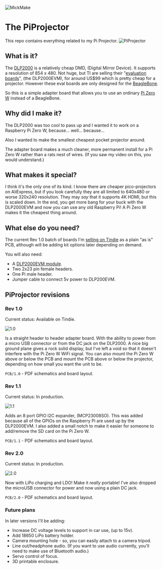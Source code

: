
![MickMake](https://www.mickmake.com/banner.png)


# The PiProjector
This repo contains everything related to my Pi Projector.
![PiProjector](https://github.com/MickMake/Project-PiProjector/raw/master/docs/PiProjector.jpg)

## What is it?
The [DLP2000](http://www.ti.com/product/DLP2000) is a relatively cheap DMD, (Digital Mirror Device). It supports a resolution of 854 x 480. Not huge, but TI are selling their "[evaluation boards](http://www.ti.com/tool/DLPDLCR2000EVM)", (the DLP2000EVM), for around US$99 which is pretty cheap for a projector. However these eval boards are only designed for the [BeagleBone](http://beagleboard.org/bone).

So this is a simple adapter board that allows you to use an ordinary [Pi Zero W](https://www.raspberrypi.org/products/raspberry-pi-zero-w/) instead of a BeagleBone.


## Why did I make it?
The DLP2000 was too cool to pass up and I wanted it to work on a Raspberry Pi Zero W, because... well... because...

Also I wanted to make the smallest cheapest pocket projector around.

The adapter board makes a much cleaner, more permanent install for a Pi Zero W rather than a rats nest of wires. (If you saw my video on this, you would understand.)


## What makes it special?
I think it's the only one of its kind. I know there are cheaper pico-projectors on AliExpress, but if you look carefully they are all limited to 640x480 or worse 320x240 resolution. They may *say* that it supports 4K HDMI, but this is scaled down.
In the end, you get more bang for your buck with the DLP2000EVM and now you can use any old Raspberry Pi! A Pi Zero W makes it the cheapest thing around.


## What else do you need?
The current Rev 1.0 batch of boards I'm [selling on Tindie](https://www.tindie.com/products/mickmake/pi-projector/) as a plain  "as is" PCB, although will be adding kit options later depending on demand.

You will also need:

* A [DLP2000EVM module](http://www.ti.com/tool/DLPDLCR2000EVM).
* Two 2x23 pin female headers.
* One Pi male header.
* Jumper cable to connect 5v power to DLP200EVM.


## PiProjector revisions

### Rev 1.0

Current status: Available on Tindie.

![1.0](https://github.com/MickMake/Project-PiProjector/raw/master/PCB/1.0/PiProjector-1.0.png)

Is a straight header to header adapter board. With the ability to power from a micro USB connector or from the DC jack on the DLP2000.
A nice big ground plane gives a rock solid display, but I've left a void so that it doesn't interfere with the Pi Zero W WiFi signal.
You can also mount the Pi Zero W above or below the PCB and mount the PCB above or below the projector, depending on how small you want the unit to be.

`PCB/1.0` - PDF schematics and board layout.


### Rev 1.1

Current status: In production.

![1.1](https://github.com/MickMake/Project-PiProjector/raw/master/PCB/1.1/PiProjector-1.1.png)

Adds an 8 port GPIO I2C expander, (MCP23008SO). This was added because all of the GPIOs on the Raspberry Pi are used up by the DLP2000EVM.
I also added a small notch to make it easier for someone to add/remove the SD card on the Pi Zero W.

`PCB/1.1` - PDF schematics and board layout.


### Rev 2.0

Current status: In production.

![2.0](https://github.com/MickMake/Project-PiProjector/raw/master/PCB/2.0/PiProjector-2.0.png)

Now with LiPo charging and LDO! Make it *really* portable! I've also dropped the microUSB connector for power and now using a plain DC jack.

`PCB/2.0` - PDF schematics and board layout.


### Future plans

In later versions I'll be adding:

* Increase DC voltage levels to support in car use, (up to 15v).
* Add 18650 LiPo battery holder.
* Camera mounting hole - so, you can easily attach to a camera tripod.
* Line out/headphone audio. (If you want to use audio currently, you'll need to make use of Bluetooth audio.)
* Servo control of focus.
* 3D printable enclosure.

